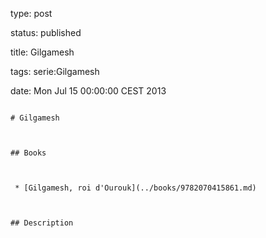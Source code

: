 type: post
status: published
title: Gilgamesh
tags: serie:Gilgamesh
date: Mon Jul 15 00:00:00 CEST 2013
~~~~~~
# Gilgamesh

## Books

 * [Gilgamesh, roi d'Ourouk](../books/9782070415861.md)

## Description
